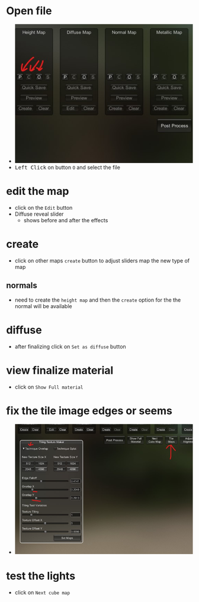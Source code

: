 # Open file
- <img src="copy-paste-open-buttons.jpg" alt="copy-paste-open-buttons">
- <kbd>Left Click</kbd> on button `O` and select the file

# edit the map
- click on the `Edit` button
- Diffuse reveal slider
  - shows before and after the effects

# create
- click on other maps `create` button to adjust sliders map the new type of map
  
## normals
- need to create the `height map` and then the `create` option for the the normal will be available

# diffuse
- after finalizing click on `Set as diffuse` button 

# view finalize material
- click on `Show Full material`

# fix the tile image edges or seems
- <img src="fuse-the-material-seems-edges.jpg" alt="fuse-the-material-seems-edges">

# test the lights
- click on `Next cube map`